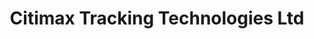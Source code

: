 ---
title: "Citimax Tracking Technologies Ltd"
url: /nairobi/citimax-tracking-technologies-ltd/
shop: Autohaus
---